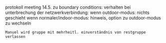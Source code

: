 protokoll meeting 14.5.
	zu boundary conditions:
		verhalten bei unterbrechung der netzwerkverbindung:
			wenn outdoor-modus: nichts geschieht
			wenn normaler/indoor-modus: hinweis, option zu outdoor-modus zu wechseln

	Manuel wird gruppe mit mehrheitl. einverständnis von restgruppe verlassen

	